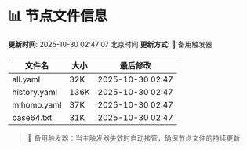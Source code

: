 # 📊 节点文件信息

**更新时间**: 2025-10-30 02:47:07 北京时间
**更新方式**: 🔄 备用触发器

| 文件名 | 大小 | 最后修改 |
|--------|------|----------|
| all.yaml | 32K | 2025-10-30 02:47 |
| history.yaml | 136K | 2025-10-30 02:47 |
| mihomo.yaml | 37K | 2025-10-30 02:47 |
| base64.txt | 31K | 2025-10-30 02:47 |

> 🔄 备用触发器：当主触发器失效时自动接管，确保节点文件的持续更新
